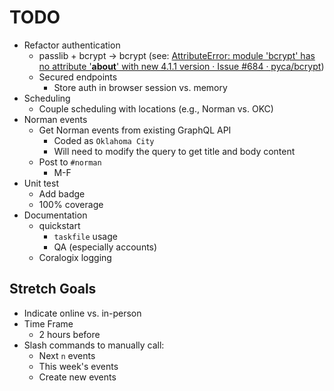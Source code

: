 # TODO

* Refactor authentication
  * passlib + bcrypt -> bcrypt (see: [AttributeError: module 'bcrypt' has no attribute '__about__' with new 4.1.1 version · Issue #684 · pyca/bcrypt](https://github.com/pyca/bcrypt/issues/684#issuecomment-1902590553))
  * Secured endpoints
    * Store auth in browser session vs. memory
* Scheduling
  * Couple scheduling with locations (e.g., Norman vs. OKC)
* Norman events
  * Get Norman events from existing GraphQL API
    * Coded as `Oklahoma City`
    * Will need to modify the query to get title and body content
  * Post to `#norman`
    * M-F
* Unit test
  * Add badge
  * 100% coverage
* Documentation
  * quickstart
    * `taskfile` usage
    * QA (especially accounts)
  * Coralogix logging

## Stretch Goals

* Indicate online vs. in-person
* Time Frame 
  * 2 hours before
* Slash commands to manually call:
  * Next `n` events
  * This week's events
  * Create new events
